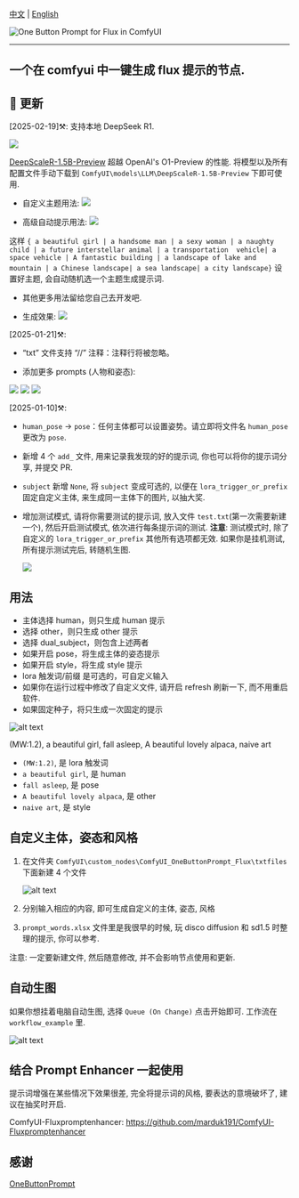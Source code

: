 [中文](README.md) | [English](README-en.md)

![One Button Prompt for Flux in ComfyUI](https://github.com/billwuhao/ComfyUI_OneButtonPrompt_Flux/blob/master/images/example.png)

---

## 一个在 comfyui 中一键生成 flux 提示的节点.

## 📣 更新

[2025-02-19]⚒️: 支持本地 DeepSeek R1. 

![](https://github.com/billwuhao/ComfyUI_OneButtonPrompt_Flux/blob/master/images/2025-02-19_10-32-16.png)

[DeepScaleR-1.5B-Preview](https://hf-mirror.com/agentica-org/DeepScaleR-1.5B-Preview) 超越 OpenAI's O1-Preview 的性能. 将模型以及所有配置文件手动下载到 `ComfyUI\models\LLM\DeepScaleR-1.5B-Preview` 下即可使用.

- 自定义主题用法:
![](https://github.com/billwuhao/ComfyUI_OneButtonPrompt_Flux/blob/master/images/2025-02-19_19-22-49.png)

- 高级自动提示用法:
![](https://github.com/billwuhao/ComfyUI_OneButtonPrompt_Flux/blob/master/images/2025-02-19_19-19-26.png)

这样 `{ a beautiful girl | a handsome man | a sexy woman | a naughty child | a future interstellar animal | a transportation  vehicle| a space vehicle | A fantastic building | a landscape of lake and mountain | a Chinese landscape| a sea landscape| a city landscape}` 设置好主题, 会自动随机选一个主题生成提示词.

- 其他更多用法留给您自己去开发吧.

- 生成效果:
![](https://github.com/billwuhao/ComfyUI_OneButtonPrompt_Flux/blob/master/images/2025-02-19_20-00-01.png)


[2025-01-21]⚒️: 

- “txt” 文件支持 “//” 注释：注释行将被忽略。

- 添加更多 prompts (人物和姿态):

![](https://github.com/billwuhao/ComfyUI_OneButtonPrompt_Flux/blob/master/images/2025-01-25_22-47-23.png)
![](https://github.com/billwuhao/ComfyUI_OneButtonPrompt_Flux/blob/master/images/2025-01-25_22-49-40.png)
![](https://github.com/billwuhao/ComfyUI_OneButtonPrompt_Flux/blob/master/images/2025-01-25_22-58-00.png)


[2025-01-10]⚒️: 

- `human_pose` → `pose`：任何主体都可以设置姿势。请立即将文件名 `human_pose` 更改为 `pose`.

- 新增 4 个 `add_` 文件, 用来记录我发现的好的提示词, 你也可以将你的提示词分享, 并提交 PR.

- `subject` 新增 `None`, 将 `subject` 变成可选的, 以便在 `lora_trigger_or_prefix` 固定自定义主体, 来生成同一主体下的图片, 以抽大奖.

- 增加测试模式, 请将你需要测试的提示词, 放入文件 `test.txt`(第一次需要新建一个), 然后开启测试模式, 依次进行每条提示词的测试. **注意**: 测试模式时, 除了自定义的 `lora_trigger_or_prefix` 其他所有选项都无效. 如果你是挂机测试, 所有提示测试完后, 转随机生图.

  ![](https://github.com/billwuhao/ComfyUI_OneButtonPrompt_Flux/blob/master/images/2025-01-10_12-07-54.png)

## 用法

- 主体选择 human，则只生成 human 提示
- 选择 other，则只生成 other 提示
- 选择 dual_subject，则包含上述两者
- 如果开启 pose，将生成主体的姿态提示
- 如果开启 style，将生成 style 提示
- lora 触发词/前缀 是可选的，可自定义输入
- 如果你在运行过程中修改了自定义文件, 请开启 refresh 刷新一下, 而不用重启软件.
- 如果固定种子，将只生成一次固定的提示

![alt text](https://github.com/billwuhao/ComfyUI_OneButtonPrompt_Flux/blob/master/images/image-1.png)

(MW:1.2), a beautiful girl, fall asleep, A beautiful lovely alpaca, naive art

- `(MW:1.2)`, 是 lora 触发词
- `a beautiful girl`, 是 human
- `fall asleep`, 是 pose
- `A beautiful lovely alpaca`, 是 other
- `naive art`, 是 style

## 自定义主体，姿态和风格

1. 在文件夹 `ComfyUI\custom_nodes\ComfyUI_OneButtonPrompt_Flux\txtfiles` 下面新建 4 个文件

   ![alt text](https://github.com/billwuhao/ComfyUI_OneButtonPrompt_Flux/blob/master/images/image.png)

2. 分别输入相应的内容, 即可生成自定义的主体, 姿态, 风格

3. `prompt_words.xlsx` 文件里是我很早的时候, 玩 disco diffusion 和 sd1.5 时整理的提示, 你可以参考.

注意: 一定要新建文件, 然后随意修改, 并不会影响节点使用和更新.

## 自动生图

如果你想挂着电脑自动生图, 选择 `Queue (On Change)` 点击开始即可. 工作流在 `workflow_example` 里.

![alt text](https://github.com/billwuhao/ComfyUI_OneButtonPrompt_Flux/blob/master/images/image-2.png)

## 结合 Prompt Enhancer 一起使用

提示词增强在某些情况下效果很差, 完全将提示词的风格, 要表达的意境破坏了, 建议在抽奖时开启.

ComfyUI-Fluxpromptenhancer: https://github.com/marduk191/ComfyUI-Fluxpromptenhancer

## 感谢

[OneButtonPrompt](https://github.com/AIrjen/OneButtonPrompt)